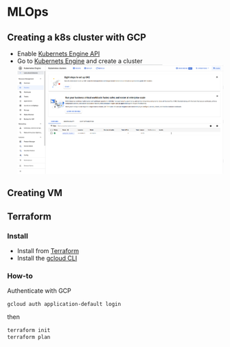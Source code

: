 # MLOps

## Creating a k8s cluster with GCP
- Enable [Kubernets Engine API](https://console.cloud.google.com/marketplace/product/google/container.googleapis.com)
- Go to [Kubernets Engine](https://console.cloud.google.com/kubernetes) and create a cluster
![clusters.png](assets/images/clusters.png)

## Creating VM


## Terraform
### Install
- Install from [Terraform](https://developer.hashicorp.com/terraform/tutorials/aws-get-started/install-cli#install-cli)
- Install the [gcloud CLI](https://cloud.google.com/sdk/docs/install) 
### How-to
Authenticate with GCP
```shell
gcloud auth application-default login
```
then
```
terraform init
terraform plan

```